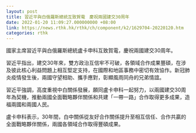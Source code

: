 ```yaml
---
layout: post
title: 習近平與白俄羅斯總統互致賀電　慶祝兩國建交30周年
date: 2022-01-20 11:09:27.000000000 +08:00
link: https://news.rthk.hk/rthk/ch/component/k2/1629704-20220120.htm
categories: rthk
---
```


國家主席習近平與白俄羅斯總統盧卡申科互致賀電，慶祝兩國建交30周年。

習近平指出，建交30年來，雙方政治互信牢不可破，各領域合作成果豐碩，在涉及彼此核心利益問題上相互堅定支持，在國際和地區事務中密切有效協作。新冠肺炎疫情發生後，兩國守望相助、攜手應對，彰顯風雨同舟的兄弟情誼。

習近平強調，高度重視中白關係發展，願同盧卡申科一起努力，以兩國建交30周年為契機，推動兩國全面戰略夥伴關係和共建「一帶一路」合作取得更多成果，造福兩國和兩國人民。

盧卡申科表示，30年間，白中關係從友好合作關係提升至相互信任、合作共贏的全面戰略夥伴關係，兩國各領域合作取得豐碩成果。
